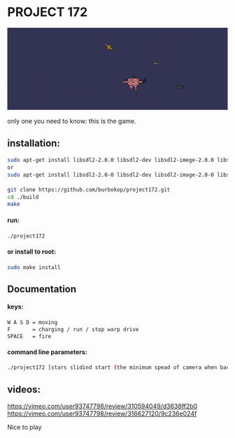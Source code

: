 

# PROJECT 172


![alt text](https://github.com/burbokop/project172/blob/master/rewiev.png)


only one you need to know: this is the game.

## installation:
```bash
sudo apt-get install libsdl2-2.0.0 libsdl2-dev libsdl2-imege-2.0.0 libsdl2-imege-dev libsdl2-ttf-2.0.0 libsdl2-ttf-dev libsdl2-gfx-1.0.0 libsdl2-gfx-dev libsdl2-mixer-2.0.0 libsdl2-mixer-dev libjsoncpp1 libjsoncpp-dev
or
sudo apt-get install libsdl2-2.0-0 libsdl2-dev libsdl2-image-2.0-0 libsdl2-image-dev libsdl2-ttf-2.0-0 libsdl2-ttf-dev libsdl2-gfx-1.0-0 libsdl2-gfx-dev libsdl2-mixer-2.0-0 libsdl2-mixer-dev libjsoncpp1 libjsoncpp-dev

git clone https://github.com/burbokop/project172.git
cd ./build
make
```


#### run:
```bash
./project172
```

#### or install to root:
```bash
sudo make install
```


## Documentation

#### keys:
```
W A S D = moving
F       = charging / run / stop warp drive
SPACE   = fire
```

#### command line parameters:
```bash
./project172 [stars slidind start (the minimum spead of camera when background unables special effect) default = 12 pixel/tick]
```

## videos:
https://vimeo.com/user93747798/review/310594049/d3638ff2b0
https://vimeo.com/user93747798/review/316627120/9c236e024f


Nice to play
